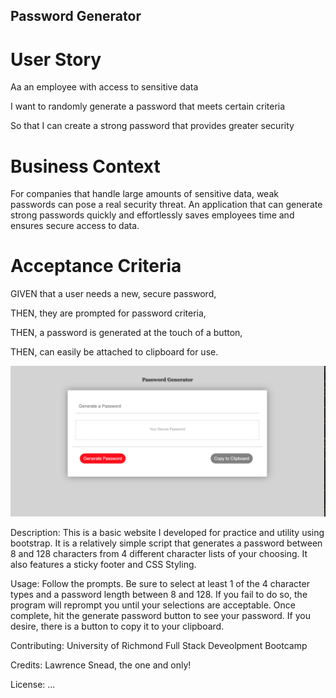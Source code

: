## Password Generator
# User Story

Aa an employee with access to sensitive data

I want to randomly generate a password that meets certain criteria

So that I can create a strong password that provides greater security

# Business Context

For companies that handle large amounts of sensitive data, weak passwords can pose a real security threat. An application that can generate strong passwords quickly and effortlessly saves employees time and ensures secure access to data.

# Acceptance Criteria

GIVEN that a user needs a new, secure password,

THEN, they are prompted for password criteria,

THEN, a password is generated at the touch of a button,

THEN, can easily be attached to clipboard for use.





![Screenshot](assets/images/Password_Generator.png)

Description: This is a basic website I developed for practice and utility using bootstrap. It is a relatively simple script that generates a password between 8 and 128 characters from 4 different character lists of your choosing. It also features a sticky footer and CSS Styling.

Usage: Follow the prompts. Be sure to select at least 1 of the 4 character types and a password length between 8 and 128. If you fail to do so, the program will reprompt you until your selections are acceptable. Once complete, hit the generate password button to see your password. If you desire, there is a button to copy it to your clipboard. 

Contributing: University of Richmond Full Stack Deveolpment Bootcamp

Credits: Lawrence Snead, the one and only!

License: ...
